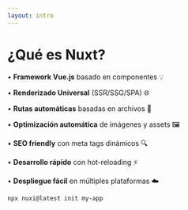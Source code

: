 ```yaml
---
layout: intro
---
```


# ¿Qué es Nuxt?

• **Framework Vue.js** basado en componentes 💡

• **Renderizado Universal** (SSR/SSG/SPA) 🌐

• **Rutas automáticas** basadas en archivos 📁

• **Optimización automática** de imágenes y assets 🖼️

• **SEO friendly** con meta tags dinámicos 🔍

• **Desarrollo rápido** con hot-reloading ⚡

• **Despliegue fácil** en múltiples plataformas ☁️

```bash
npx nuxi@latest init my-app